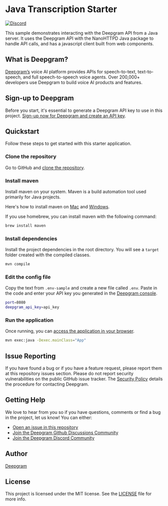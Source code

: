 # Java Transcription Starter

[![Discord](https://dcbadge.vercel.app/api/server/xWRaCDBtW4?style=flat)](https://discord.gg/xWRaCDBtW4)

This sample demonstrates interacting with the Deepgram API from a Java server. It uses the Deepgram API with the NanoHTTPD Java package to handle API calls, and has a javascript client built from web components.

## What is Deepgram?

[Deepgram’s](https://deepgram.com/) voice AI platform provides APIs for speech-to-text, text-to-speech, and full speech-to-speech voice agents. Over 200,000+ developers use Deepgram to build voice AI products and features.

## Sign-up to Deepgram

Before you start, it's essential to generate a Deepgram API key to use in this project. [Sign-up now for Deepgram and create an API key](https://console.deepgram.com/signup?jump=keys).

## Quickstart

Follow these steps to get started with this starter application.

### Clone the repository

Go to GitHub and [clone the repository](https://github.com/deepgram-starters/deepgram-python-starters).

### Install maven

Install maven on your system. Maven is a build automation tool used primarily for Java projects.

Here's how to install maven on [Mac](https://www.baeldung.com/install-maven-on-windows-linux-mac) and [Windows](https://www.baeldung.com/install-maven-on-windows-linux-mac).

If you use homebrew, you can install maven with the following command:

```bash
brew install maven
```

### Install dependencies

Install the project dependencies in the root directory. You will see a `target` folder created with the compiled classes.

```bash
mvn compile
```

### Edit the config file

Copy the text from `.env-sample` and create a new file called `.env`. Paste in the code and enter your API key you generated in the [Deepgram console](https://console.deepgram.com/).

```bash
port=8080
deepgram_api_key=api_key
```

### Run the application

Once running, you can [access the application in your browser](http://localhost:8080/).

```bash
mvn exec:java -Dexec.mainClass="App"
```

## Issue Reporting

If you have found a bug or if you have a feature request, please report them at this repository issues section. Please do not report security vulnerabilities on the public GitHub issue tracker. The [Security Policy](./SECURITY.md) details the procedure for contacting Deepgram.

## Getting Help

We love to hear from you so if you have questions, comments or find a bug in the project, let us know! You can either:

- [Open an issue in this repository](https://github.com/deepgram-starters/java-transcription/issues/new)
- [Join the Deepgram Github Discussions Community](https://github.com/orgs/deepgram/discussions)
- [Join the Deepgram Discord Community](https://discord.gg/xWRaCDBtW4)

## Author

[Deepgram](https://deepgram.com)

## License

This project is licensed under the MIT license. See the [LICENSE](./LICENSE) file for more info.
